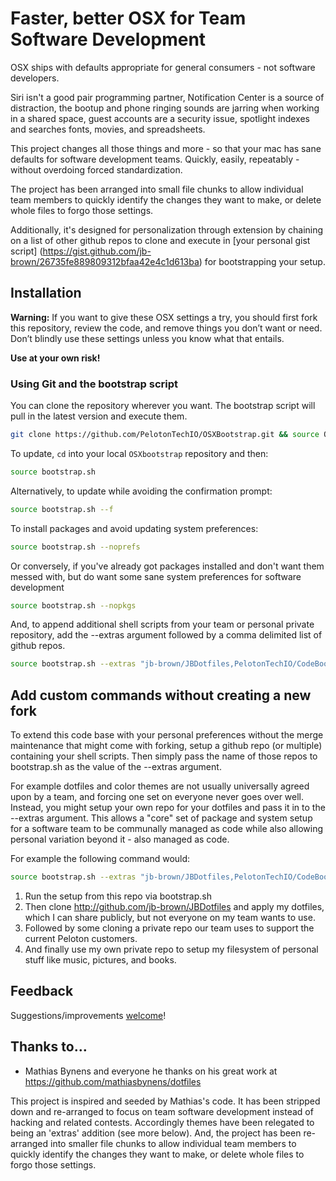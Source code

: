 
# Faster, better OSX for Team Software Development

OSX ships with defaults appropriate for general consumers - not software developers.  

Siri isn't a good pair programming partner, Notification Center is a source of distraction, the bootup and phone ringing sounds are jarring when working in a shared space, guest accounts are a security issue, spotlight indexes and searches fonts, movies, and spreadsheets. 


This project changes all those things and more - so that your mac has sane defaults for software development teams. Quickly, easily, repeatably - without overdoing forced standardization.


The project has been arranged into small file chunks
to allow individual team members to quickly identify the changes they want to make, or delete whole files to forgo those settings.

Additionally, it's designed for personalization through extension by chaining on a list of other github repos to clone and execute in [your personal gist script] (https://gist.github.com/jb-brown/26735fe889809312bfaa42e4c1d613ba) for bootstrapping your setup.


## Installation

**Warning:** If you want to give these OSX settings a try, you should first fork this repository, review the code, and remove things you don’t want or need. Don’t blindly use these settings unless you know what that entails. 

**Use at your own risk!**

### Using Git and the bootstrap script

You can clone the repository wherever you want. The bootstrap script will pull in the latest version and execute them.

```bash
git clone https://github.com/PelotonTechIO/OSXBootstrap.git && source OSXBootstrap/bootstrap.sh
```

To update, `cd` into your local `OSXbootstrap` repository and then:

```bash
source bootstrap.sh
```

Alternatively, to update while avoiding the confirmation prompt:

```bash
source bootstrap.sh --f
```

To install packages and avoid updating system preferences:

```bash
source bootstrap.sh --noprefs
```

Or conversely, if you've already got packages installed and don't want them
messed with, but do want some sane system preferences for software development

```bash
source bootstrap.sh --nopkgs
```

And, to append additional shell scripts from your team or personal private
repository, add the --extras argument followed by a comma delimited list of github repos.

```bash
source bootstrap.sh --extras "jb-brown/JBDotfiles,PelotonTechIO/CodeBootstrap,jb-brown/JBBootstrap"
```

## Add custom commands without creating a new fork

To extend this code base with your personal preferences without the merge maintenance that might come with forking, setup a github repo (or multiple) containing your shell scripts. Then simply pass the name of those repos to bootstrap.sh as the value of the --extras argument.

For example dotfiles and color themes are not usually universally agreed upon by a team, and forcing one set on everyone never goes over well. Instead, you might setup your own repo for your dotfiles and pass it in to the --extras argument. This allows a "core" set of package and system setup for a software team to be communally managed as code while also allowing personal variation beyond it - also managed as code.

For example the following command would:

```bash
source bootstrap.sh --extras "jb-brown/JBDotfiles,PelotonTechIO/CodeBootstrap,jb-brown/JBBootstrap"
```


1. Run the setup from this repo via bootstrap.sh
2. Then clone <http://github.com/jb-brown/JBDotfiles> and apply my dotfiles, which I can share publicly, but not everyone on my team wants to use.
3. Followed by some cloning a private repo our team uses to support the current Peloton customers.
4. And finally use my own private repo to setup my filesystem of personal stuff like music, pictures, and books.


## Feedback

Suggestions/improvements
[welcome](https://github.com/PelotonTechIO/bootstrapOSX/issues)!


## Thanks to…
* Mathias Bynens and everyone he thanks on his great work at https://github.com/mathiasbynens/dotfiles

This project is inspired and seeded by Mathias's  code. It has been stripped down and re-arranged to focus on team software development instead of hacking and related contests. Accordingly themes have been relegated to being an 'extras' addition (see more below). And, the project has been re-arranged into smaller file chunks to allow individual team members to quickly identify the changes they want to make, or delete whole files to forgo those settings.

